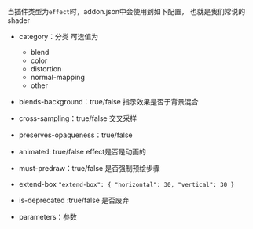 当插件类型为`effect`时，addon.json中会使用到如下配置，
也就是我们常说的shader


- category：分类
    可选值为
    - blend
    - color
    - distortion
    - normal-mapping
    - other

- blends-background：true/false
指示效果是否于背景混合

- cross-sampling：true/false
交叉采样
- preserves-opaqueness：true/false
- animated: true/false
effect是否是动画的
- must-predraw：true/false
是否强制预绘步骤

- extend-box
`"extend-box": { "horizontal": 30, "vertical": 30 }`

- is-deprecated :true/false
是否废弃

- parameters：参数
